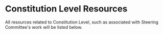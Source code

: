 # Constitution Level Resources

All resources related to Constitution Level, such as associated with Steering Committee's work will be listed below.
